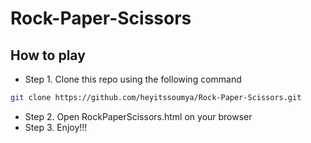 # Rock-Paper-Scissors

## How to play
- Step 1. Clone this repo using the following command
```sh 
git clone https://github.com/heyitssoumya/Rock-Paper-Scissors.git
```
- Step 2. Open RockPaperScissors.html on your browser
- Step 3. Enjoy!!!
